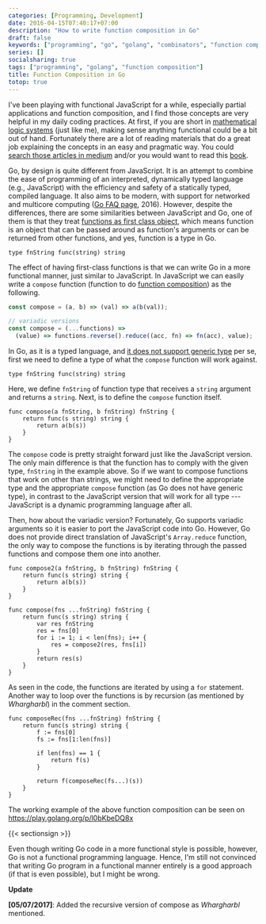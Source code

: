 ```yaml
---
categories: [Programming, Development]
date: 2016-04-15T07:40:17+07:00
description: "How to write function composition in Go"
draft: false
keywords: ["programming", "go", "golang", "combinators", "function composition", "javascript", "composition"]
series: []
socialsharing: true
tags: ["programming", "golang", "function composition"]
title: Function Composition in Go
totop: true
---
```

I've been playing with functional JavaScript for a while, especially partial
applications and function composition, and I find those concepts are very
helpful in my daily coding practices. At first, if you are short in
[mathematical logic systems][wiki-logic-wiki] (just like me), making sense
anything functional could be a bit out of hand. Fortunately there are a lot
of reading materials that do a great job explaining the concepts in an easy and
pragmatic way. You could [search those articles in medium][medium-functional-js]
and/or you would want to read this [book][js-alonge].

Go, by design is quite different from JavaScript. It is an attempt to combine
the ease of programming of an interpreted, dynamically typed language (e.g., JavaScript) with the efficiency and safety of a statically typed,
compiled language. It also aims to
be modern, with support for networked and multicore computing
([Go FAQ page][go-faq-why], 2016). However, despite the differences, there are some similarities
between JavaScript and Go, one of them is that they treat
[functions as first class object][wiki-first-class-function],
which means function is an object that can be passed
around as function's arguments or can be returned from other functions,
and yes, function is a type in Go.

```
type fnString func(string) string
```

The effect of having first-class functions is that we can write Go in a more functional manner, just similar to JavaScript.
In JavaScript we can easily write a `compose` function (function to do
[function composition][wiki-fn-composition]) as the following.

```js
const compose = (a, b) => (val) => a(b(val));

// variadic versions
const compose = (...functions) =>
  (value) => functions.reverse().reduce((acc, fn) => fn(acc), value);
```

In Go, as it is a typed language, and
[it does not support generic type][go-faq-generics]
per se, first we need to define a type of what the `compose` function
will work against.

```
type fnString func(string) string
```

Here, we define `fnString` of function type that receives a `string`
argument and returns a `string`. Next, is to define the `compose`
function itself.

```
func compose(a fnString, b fnString) fnString {
	return func(s string) string {
		return a(b(s))
	}
}
```

The `compose` code is pretty straight forward just like the JavaScript
version. The only main difference is that the function has to comply with the
given type, `fnString` in the example above. So if we want to compose functions
that work on other than strings, we might need to define the appropriate type and the appropriate `compose` function (as Go does not have generic type),
in contrast to the JavaScript version that will work for all type
---JavaScript is a dynamic programming language after all.

Then, how about the variadic version? Fortunately, Go supports variadic
arguments so it is easier to port the JavaScript code into Go.
However, Go does not
provide direct translation of JavaScript's `Array.reduce` function, the
only way to compose the functions is by iterating through the passed
functions and compose them one into another.

```
func compose2(a fnString, b fnString) fnString {
	return func(s string) string {
		return a(b(s))
	}
}

func compose(fns ...fnString) fnString {
	return func(s string) string {
		var res fnString
		res = fns[0]
		for i := 1; i < len(fns); i++ {
			res = compose2(res, fns[i])
		}
		return res(s)
	}
}
```

As seen in the code, the functions are iterated by using a `for` statement. Another
way to loop over the functions is by recursion (as mentioned by _Whargharbl_) in the comment
section.

```
func composeRec(fns ...fnString) fnString {
	return func(s string) string {
		f := fns[0]
		fs := fns[1:len(fns)]

		if len(fns) == 1 {
			return f(s)
		}

		return f(composeRec(fs...)(s))
	}
}
```

The working example of the above function composition can be seen on
https://play.golang.org/p/l0bKbeDQ8x

{{< sectionsign >}}

Even though writing Go code in a more functional style is possible, however, Go is not a functional programming language. Hence, I'm still not convinced
that writing Go program in a functional manner entirely is a good approach (if that is even possible), but I might be wrong.

**Update**

**[05/07/2017]**: Added the recursive version of compose as _Whargharbl_ mentioned.


[wiki-logic-wiki]: https://en.wikipedia.org/wiki/Mathematical_logic
[js-alonge]: https://leanpub.com/javascript-allonge/read
[medium-functional-js]: https://medium.com/search?q=functional%20javascript
[go-faq-why]: https://golang.org/doc/faq#creating_a_new_language
[wiki-first-class-function]: https://en.wikipedia.org/wiki/First-class_function
[wiki-fn-composition]: https://en.wikipedia.org/wiki/Function_composition_%28computer_science%29
[go-faq-generics]: https://golang.org/doc/faq#generics
